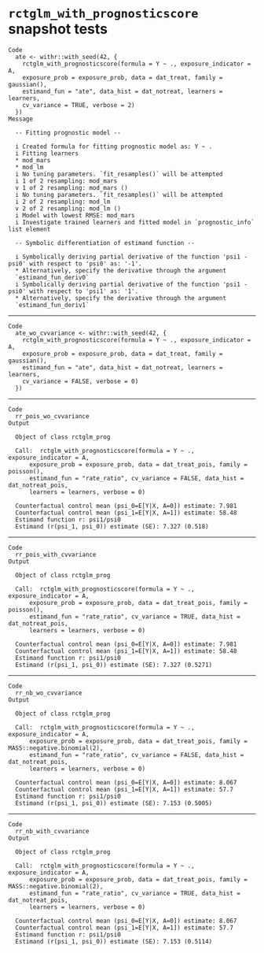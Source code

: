 # `rctglm_with_prognosticscore` snapshot tests

    Code
      ate <- withr::with_seed(42, {
        rctglm_with_prognosticscore(formula = Y ~ ., exposure_indicator = A,
        exposure_prob = exposure_prob, data = dat_treat, family = gaussian(),
        estimand_fun = "ate", data_hist = dat_notreat, learners = learners,
        cv_variance = TRUE, verbose = 2)
      })
    Message
      
      -- Fitting prognostic model --
      
      i Created formula for fitting prognostic model as: Y ~ .
      i Fitting learners
      * mod_mars
      * mod_lm
      i	No tuning parameters. `fit_resamples()` will be attempted
      i 1 of 2 resampling: mod_mars
      v 1 of 2 resampling: mod_mars ()
      i	No tuning parameters. `fit_resamples()` will be attempted
      i 2 of 2 resampling: mod_lm
      v 2 of 2 resampling: mod_lm ()
      i Model with lowest RMSE: mod_mars
      i Investigate trained learners and fitted model in `prognostic_info` list element
      
      -- Symbolic differentiation of estimand function --
      
      i Symbolically deriving partial derivative of the function 'psi1 - psi0' with respect to 'psi0' as: '-1'.
      * Alternatively, specify the derivative through the argument
      `estimand_fun_deriv0`
      i Symbolically deriving partial derivative of the function 'psi1 - psi0' with respect to 'psi1' as: '1'.
      * Alternatively, specify the derivative through the argument
      `estimand_fun_deriv1`

---

    Code
      ate_wo_cvvariance <- withr::with_seed(42, {
        rctglm_with_prognosticscore(formula = Y ~ ., exposure_indicator = A,
        exposure_prob = exposure_prob, data = dat_treat, family = gaussian(),
        estimand_fun = "ate", data_hist = dat_notreat, learners = learners,
        cv_variance = FALSE, verbose = 0)
      })

---

    Code
      rr_pois_wo_cvvariance
    Output
      
      Object of class rctglm_prog 
      
      Call:  rctglm_with_prognosticscore(formula = Y ~ ., exposure_indicator = A, 
          exposure_prob = exposure_prob, data = dat_treat_pois, family = poisson(), 
          estimand_fun = "rate_ratio", cv_variance = FALSE, data_hist = dat_notreat_pois, 
          learners = learners, verbose = 0)
      
      Counterfactual control mean (psi_0=E[Y|X, A=0]) estimate: 7.981
      Counterfactual control mean (psi_1=E[Y|X, A=1]) estimate: 58.48
      Estimand function r: psi1/psi0
      Estimand (r(psi_1, psi_0)) estimate (SE): 7.327 (0.518)

---

    Code
      rr_pois_with_cvvariance
    Output
      
      Object of class rctglm_prog 
      
      Call:  rctglm_with_prognosticscore(formula = Y ~ ., exposure_indicator = A, 
          exposure_prob = exposure_prob, data = dat_treat_pois, family = poisson(), 
          estimand_fun = "rate_ratio", cv_variance = TRUE, data_hist = dat_notreat_pois, 
          learners = learners, verbose = 0)
      
      Counterfactual control mean (psi_0=E[Y|X, A=0]) estimate: 7.981
      Counterfactual control mean (psi_1=E[Y|X, A=1]) estimate: 58.48
      Estimand function r: psi1/psi0
      Estimand (r(psi_1, psi_0)) estimate (SE): 7.327 (0.5271)

---

    Code
      rr_nb_wo_cvvariance
    Output
      
      Object of class rctglm_prog 
      
      Call:  rctglm_with_prognosticscore(formula = Y ~ ., exposure_indicator = A, 
          exposure_prob = exposure_prob, data = dat_treat_pois, family = MASS::negative.binomial(2), 
          estimand_fun = "rate_ratio", cv_variance = FALSE, data_hist = dat_notreat_pois, 
          learners = learners, verbose = 0)
      
      Counterfactual control mean (psi_0=E[Y|X, A=0]) estimate: 8.067
      Counterfactual control mean (psi_1=E[Y|X, A=1]) estimate: 57.7
      Estimand function r: psi1/psi0
      Estimand (r(psi_1, psi_0)) estimate (SE): 7.153 (0.5005)

---

    Code
      rr_nb_with_cvvariance
    Output
      
      Object of class rctglm_prog 
      
      Call:  rctglm_with_prognosticscore(formula = Y ~ ., exposure_indicator = A, 
          exposure_prob = exposure_prob, data = dat_treat_pois, family = MASS::negative.binomial(2), 
          estimand_fun = "rate_ratio", cv_variance = TRUE, data_hist = dat_notreat_pois, 
          learners = learners, verbose = 0)
      
      Counterfactual control mean (psi_0=E[Y|X, A=0]) estimate: 8.067
      Counterfactual control mean (psi_1=E[Y|X, A=1]) estimate: 57.7
      Estimand function r: psi1/psi0
      Estimand (r(psi_1, psi_0)) estimate (SE): 7.153 (0.5114)


